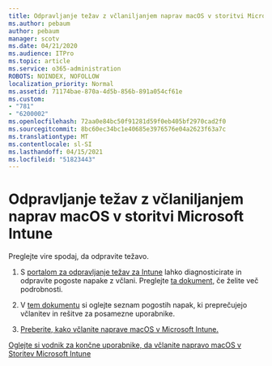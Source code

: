 ```yaml
---
title: Odpravljanje težav z včlaniljanjem naprav macOS v storitvi Microsoft Intune
ms.author: pebaum
author: pebaum
manager: scotv
ms.date: 04/21/2020
ms.audience: ITPro
ms.topic: article
ms.service: o365-administration
ROBOTS: NOINDEX, NOFOLLOW
localization_priority: Normal
ms.assetid: 71174bae-870a-4d5b-856b-891a054cf61e
ms.custom:
- "781"
- "6200002"
ms.openlocfilehash: 72aa0e84bc50f91281d59f0eb405bf2970cad2f0
ms.sourcegitcommit: 8bc60ec34bc1e40685e3976576e04a2623f63a7c
ms.translationtype: MT
ms.contentlocale: sl-SI
ms.lasthandoff: 04/15/2021
ms.locfileid: "51823443"
---
```

# <a name="troubleshoot-issues-with-enrolling-macos-devices-in-microsoft-intune"></a>Odpravljanje težav z včlaniljanjem naprav macOS v storitvi Microsoft Intune

Preglejte vire spodaj, da odpravite težavo.
  
1. S [portalom za odpravljanje težav za Intune](https://devicemanagement.microsoft.com/#blade/Microsoft_Intune_DeviceSettings/TroubleshootBlade) lahko diagnosticirate in odpravite pogoste napake z včlani. Preglejte [ta dokument,](https://docs.microsoft.com/intune/help-desk-operators) če želite več podrobnosti.

2. V [tem dokumentu](https://docs.microsoft.com/troubleshoot/mem/intune/troubleshoot-device-enrollment-in-intune) si oglejte seznam pogostih napak, ki preprečujejo včlanitev in rešitve za posamezne uporabnike.

3. [Preberite, kako včlanite naprave macOS v Microsoft Intune.](https://docs.microsoft.com/intune/macos-enroll)

[Oglejte si vodnik za končne uporabnike, da včlanite napravo macOS v Storitev Microsoft Intune](https://docs.microsoft.com/intune-user-help/enroll-your-device-in-intune-macos-cp)
  